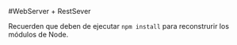 #WebServer + RestSever

Recuerden que deben de ejecutar `npm install` para reconstrurir los módulos de Node.
